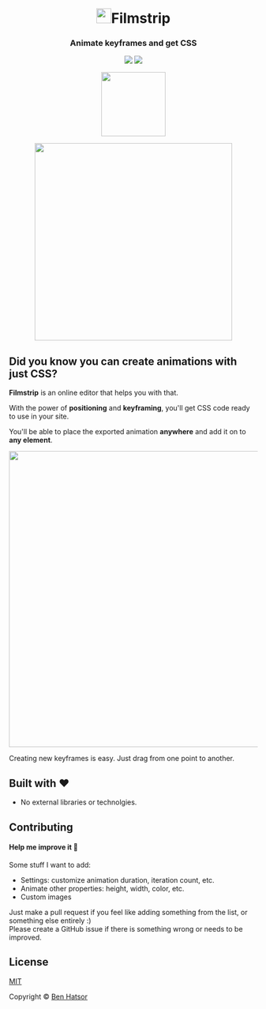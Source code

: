 <h1 align="center"><img src="icon.svg" height="30" width="30">Filmstrip</h1>
<p align="center">
  <h3 align="center">  
    Animate keyframes and get CSS
  </h3>
</p>
<p align="center">
  <a target='_blank' href='https://github.com/benhatsor/filmstrip/releases'><img src='https://img.shields.io/github/v/release/benhatsor/filmstrip?color=green&include_prereleases'/></a>
  <a target='_blank' href='./LICENSE'><img src='https://img.shields.io/badge/license-MIT-blue.svg'/></a>
</p>

<p align="center">
  <a href="https://filmstrip.berryscript.com"><img width="130" src="images/green-button.png"></a>
</p>

<p align="center">
  <img width="400" src="images/scrn1.png">
  <!-- <img width="400" src="images/preview.gif"> -->
</p>

## Did you know you can create animations with just CSS?

**Filmstrip** is an online editor that helps you with that.

With the power of **positioning** and **keyframing**, you'll get CSS code ready to use in your site.

You'll be able to place the exported animation **anywhere** and add it on to **any element**.

<p align="center">
  <img width="600" src="images/scrn2.png">
</p>

Creating new keyframes is easy. Just drag from one point to another.

## Built with :heart:
- No external libraries or technolgies.

## Contributing

#### Help me improve it :seedling:

Some stuff I want to add:
- Settings: customize animation duration, iteration count, etc.
- Animate other properties: height, width, color, etc.
- Custom images

Just make a pull request if you feel like adding something from the list, or something else entirely :)  
Please create a GitHub issue if there is something wrong or needs to be improved.

## License

[MIT](/LICENSE)

Copyright © [Ben Hatsor](https://www.berryscript.com)
